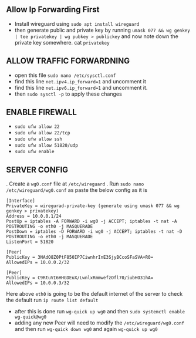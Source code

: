 ## Allow Ip Forwarding First



* Install wireguard using `sudo apt install wireguard`
* then generate public and private key by running `umask 077 && wg genkey | tee privatekey | wg pubkey > publickey` and now note down the private key somewhere. cat `privatekey`

## ALLOW TRAFFIC FORWARDNING

* open this file `sudo nano /etc/sysctl.conf`
* find this line `net.ipv4.ip_forward=1` and uncomment it
* find this line `net.ipv6.ip_forward=1` and uncomment it.
* then `sudo sysctl -p` to apply these changes

## ENABLE FIREWALL
* `sudo ufw allow 22`
* `sudo ufw allow 22/tcp`
* `sudo ufw allow ssh`
* `sudo ufw allow 51820/udp`
* `sudo ufw enable`

## SERVER CONFIG

. Create a `wg0.conf` file at `/etc/wireguard`
. Run `sudo nano /etc/wireguard/wg0.conf` as paste the below config as it is
```
[Interface]
PrivateKey = wiregurad-private-key (generate using umask 077 && wg genkey > privatekey)
Address = 10.0.0.1/24
PostUp = iptables -A FORWARD -i wg0 -j ACCEPT; iptables -t nat -A POSTROUTING -o eth0 -j MASQUERADE
PostDown = iptables -D FORWARD -i wg0 -j ACCEPT; iptables -t nat -D POSTROUTING -o eth0 -j MASQUERADE
ListenPort = 51820

[Peer]
PublicKey = 3NAdO8Z0PtF850IP7CiwnhrInE3SjyBCcoSFaSVA+R0=
AllowedIPs = 10.0.0.2/32

[Peer]
PublicKey = C9RtuVI6HHGDEuX/LwnlxRmmwefzOfl70/iubHO31hA=
AllowedIPs = 10.0.0.3/32
```
Here above `eth0` is going to be the default internet of the server
to check the default run `ip route list default`

* after this is done run `wg-quick up wg0` and then `sudo systemctl enable wg-quick@wg0`
* adding any new Peer will need to modify the `/etc/wireguard/wg0.conf` and then run `wg-quick down wg0` and again `wg-quick up wg0`
